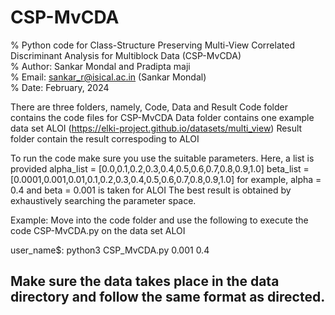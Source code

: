 # CSP-MvCDA
% Python code for Class-Structure Preserving Multi-View Correlated Discriminant Analysis for Multiblock Data (CSP-MvCDA)          
% Author: Sankar Mondal and Pradipta maji                                               
% Email: sankar_r@isical.ac.in (Sankar Mondal)                                                     
% Date: February, 2024                                                                                                                               


There are three folders, namely, Code, Data and Result
Code folder contains the code files for CSP-MvCDA
Data folder contains one example data set ALOI (https://elki-project.github.io/datasets/multi_view)
Result folder contain the result correspoding to ALOI

To run the code make sure you use the suitable parameters. Here, a list is provided
alpha_list = [0.0,0.1,0.2,0.3,0.4,0.5,0.6,0.7,0.8,0.9,1.0]
beta_list = [0.0001,0.001,0.01,0.1,0.2,0.3,0.4,0.5,0.6,0.7,0.8,0.9,1.0]
for example, alpha = 0.4 and beta = 0.001 is taken for ALOI
The best result is obtained by exhaustively searching the parameter space.

Example:
Move into the code folder and use the following to execute the code CSP-MvCDA.py on the data set ALOI

user_name$: python3 CSP_MvCDA.py 0.001 0.4

## Make sure the data takes place in the data directory and follow the same format as directed.
